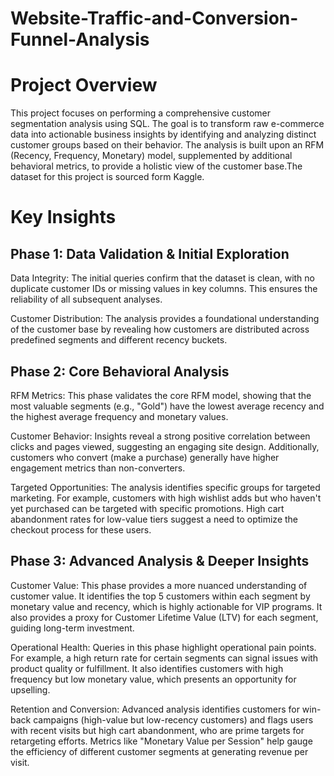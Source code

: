 # Website-Traffic-and-Conversion-Funnel-Analysis
# Project Overview
This project focuses on performing a comprehensive customer segmentation analysis using SQL. The goal is to transform raw e-commerce data into actionable business insights by identifying and analyzing distinct customer groups based on their behavior. The analysis is built upon an RFM (Recency, Frequency, Monetary) model, supplemented by additional behavioral metrics, to provide a holistic view of the customer base.The dataset for this project is sourced form Kaggle.

# Key Insights

## Phase 1: Data Validation & Initial Exploration
Data Integrity: The initial queries confirm that the dataset is clean, with no duplicate customer IDs or missing values in key columns. This ensures the reliability of all subsequent analyses.

Customer Distribution: The analysis provides a foundational understanding of the customer base by revealing how customers are distributed across predefined segments and different recency buckets.

## Phase 2: Core Behavioral Analysis
RFM Metrics: This phase validates the core RFM model, showing that the most valuable segments (e.g., "Gold") have the lowest average recency and the highest average frequency and monetary values.

Customer Behavior: Insights reveal a strong positive correlation between clicks and pages viewed, suggesting an engaging site design. Additionally, customers who convert (make a purchase) generally have higher engagement metrics than non-converters.

Targeted Opportunities: The analysis identifies specific groups for targeted marketing. For example, customers with high wishlist adds but who haven't yet purchased can be targeted with specific promotions. High cart abandonment rates for low-value tiers suggest a need to optimize the checkout process for these users.

## Phase 3: Advanced Analysis & Deeper Insights
Customer Value: This phase provides a more nuanced understanding of customer value. It identifies the top 5 customers within each segment by monetary value and recency, which is highly actionable for VIP programs. It also provides a proxy for Customer Lifetime Value (LTV) for each segment, guiding long-term investment.

Operational Health: Queries in this phase highlight operational pain points. For example, a high return rate for certain segments can signal issues with product quality or fulfillment. It also identifies customers with high frequency but low monetary value, which presents an opportunity for upselling.

Retention and Conversion: Advanced analysis identifies customers for win-back campaigns (high-value but low-recency customers) and flags users with recent visits but high cart abandonment, who are prime targets for retargeting efforts. Metrics like "Monetary Value per Session" help gauge the efficiency of different customer segments at generating revenue per visit.

